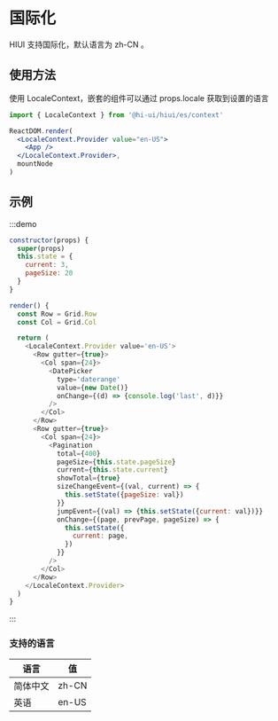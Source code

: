 # 国际化

HIUI 支持国际化，默认语言为 zh-CN 。

## 使用方法

使用 LocaleContext，嵌套的组件可以通过 props.locale 获取到设置的语言

```jsx
import { LocaleContext } from '@hi-ui/hiui/es/context'

ReactDOM.render(
  <LocaleContext.Provider value="en-US">
    <App />
  </LocaleContext.Provider>,
  mountNode
)
```

## 示例

:::demo

```js
constructor(props) {
  super(props)
  this.state = {
    current: 3,
    pageSize: 20
  }
}

render() {
  const Row = Grid.Row
  const Col = Grid.Col

  return (
    <LocaleContext.Provider value='en-US'>
      <Row gutter={true}>
        <Col span={24}>
          <DatePicker
            type='daterange'
            value={new Date()}
            onChange={(d) => {console.log('last', d)}}
          />
        </Col>
      </Row>
      <Row gutter={true}>
        <Col span={24}>
          <Pagination
            total={400}
            pageSize={this.state.pageSize}
            current={this.state.current}
            showTotal={true}
            sizeChangeEvent={(val, current) => {
              this.setState({pageSize: val})
            }}
            jumpEvent={(val) => {this.setState({current: val})}}
            onChange={(page, prevPage, pageSize) => {
              this.setState({
                current: page,
              })
            }}
          />
        </Col>
      </Row>
    </LocaleContext.Provider>
  )
}
```

:::

### 支持的语言

| 语言     | 值    |
| -------- | ----- |
| 简体中文 | zh-CN |
| 英语     | en-US |
